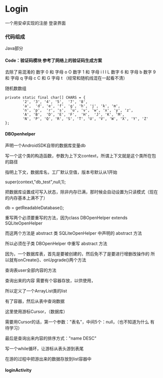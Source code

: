 # Login
一个用安卓实现的注册 登录界面

### 代码组成
Java部分

#### Code：验证码模块 参考了网络上的验证码生成方案

去除了易混淆的 数字 0 和 字母 o O 数字 1 和 字母 i I l L 数字 6 和 字母 b 数字 9 和 字母 q 字母 c C 和 G 字母 t （经常和随机线混在一起看不清）

随机数数组

    private static final char[] CHARS = {
            '2', '3', '4', '5',  '7', '8',
            'a',  'd', 'e', 'f', 'g', 'h', 'j', 'k', 'm',
            'n', 'p',  'r', 's',  'u', 'v', 'w', 'x', 'y', 'z',
            'A', 'B',  'D', 'E', 'F',  'H',  'J', 'K', 'M',
            'N', 'P', 'Q', 'R', 'S', 'T', 'U', 'V', 'W', 'X', 'Y', 'Z'
    };
    
    
#### DBOpenhelper
    
声明一个AndroidSDK自带的数据库变量db
   
写一个这个类的构造函数，参数为上下文context，所谓上下文就是这个类所在包的路径
     
指明上下文，数据库名，工厂默认空值，版本号默认从1开始
      
super(context,"db_test",null,1);
      
把数据库设置成可写入状态，除非内存已满，那时候会自动设置为只读模式（现在的内存基本上满不了）
      
db = getReadableDatabase();
     
重写两个必须要重写的方法，因为class DBOpenHelper extends SQLiteOpenHelper
     
而这两个方法是 abstract 类 SQLiteOpenHelper 中声明的 abstract 方法
      
所以必须在子类 DBOpenHelper 中重写 abstract 方法
     
因为，一个数据库表，首先是要被创建的，然后免不了是要进行增删改操作的 所以就有onCreate()、onUpgrade()两个方法

查询表user全部内容的方法

查询出来的内容 需要有个容器存放，以供使用，

所以定义了一个ArrayList类的list

有了容器，然后从表中查询数据

这里使用游标Cursor，（数据库）
 
需要用Cursor的话，第一个参数："表名"，中间5个：null，（也不知道为什么 有待学习）

最后是查询出来内容的排序方式："name DESC"

写一个while循环，让游标从表头游到表尾

在游的过程中把游出来的数据存放到list容器中

#### loginActivity


      
      
